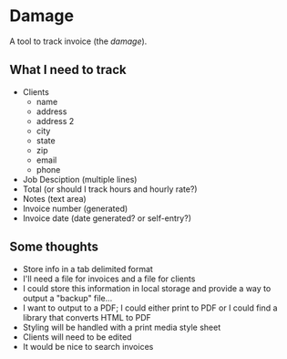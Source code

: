 # Damage

A tool to track invoice (the _damage_).

## What I need to track

- Clients
  - name
  - address
  - address 2
  - city
  - state
  - zip
  - email
  - phone
- Job Desciption (multiple lines)
- Total (or should I track hours and hourly rate?)
- Notes (text area)
- Invoice number (generated)
- Invoice date (date generated? or self-entry?)

## Some thoughts

- Store info in a tab delimited format
- I'll need a file for invoices and a file for clients
- I could store this information in local storage and provide a way to output a "backup" file...
- I want to output to a PDF; I could either print to PDF or I could find a library that converts HTML to PDF
- Styling will be handled with a print media style sheet
- Clients will need to be edited
- It would be nice to search invoices
